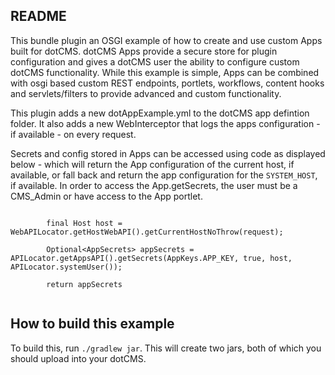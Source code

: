 
README
------

This bundle plugin an OSGI example of how to create and use custom Apps built for dotCMS.  dotCMS Apps provide a secure store for plugin configuration and gives a dotCMS user the ability to configure custom dotCMS functionality.  While this example is simple, Apps can be combined with osgi based custom REST endpoints, portlets, workflows, content hooks and servlets/filters to provide advanced and custom functionality.

This plugin adds a new dotAppExample.yml to the dotCMS app defintion folder.  It also adds a new WebInterceptor that logs the apps configuration - if available - on every request. 

Secrets and config stored in Apps can be accessed using code as displayed below - which will return the App configuration of the current host, if available, or fall back and return the app configuration for the `SYSTEM_HOST`, if available. In order to access the App.getSecrets, the user must be a CMS_Admin or have access to the App portlet.

```
        
        final Host host = WebAPILocator.getHostWebAPI().getCurrentHostNoThrow(request);

        Optional<AppSecrets> appSecrets = APILocator.getAppsAPI().getSecrets(AppKeys.APP_KEY, true, host, APILocator.systemUser());

        return appSecrets
        
```


How to build this example
-------------------------

To build this, run  `./gradlew jar`.  This will create two jars, both of which you should upload into your dotCMS.


